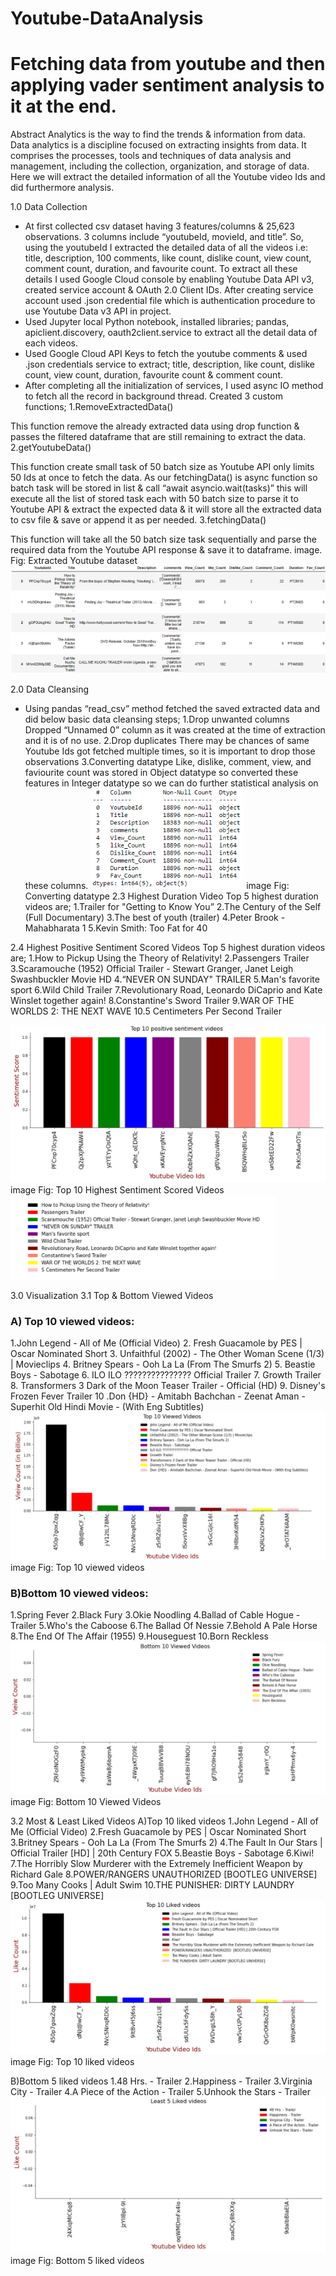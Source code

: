 # Youtube-DataAnalysis
# Fetching data from youtube and then applying vader sentiment analysis to it at the end.
Abstract
Analytics is the way to find the trends & information from data. Data analytics is a discipline focused on extracting insights from data. It comprises the processes, tools and techniques of data analysis and management, including the collection, organization, and storage of data. Here we will extract the detailed information of all the Youtube video Ids and did furthermore analysis.

1.0 Data Collection
- At first collected csv dataset having 3 features/columns & 25,623 observations. 3 columns include “youtubeId, movieId, and title”. So, using the youtubeId I extracted the detailed data of all the videos i.e: title, description, 100 comments, like count, dislike count, view count, comment count, duration, and favourite count. To extract all these details I used Google Cloud console by enabling Youtube Data API v3, created service account & OAuth 2.0 Client IDs. After creating service account used .json credential file which is authentication procedure to use Youtube Data v3 API in project.
- Used Jupyter local Python notebook, installed libraries; pandas, apiclient.discovery, oauth2client.service to extract all the detail data of each videos.
- Used Google Cloud API Keys to fetch the youtube comments & used .json credentials service to extract; title, description, like count, dislike count, view count, duration, favourite count & comment count.
- After completing all the initialization of services, I used async IO method to fetch all the record in background thread. Created 3 custom functions; 
1.RemoveExtractedData()

This function remove the already extracted data using drop function & passes the filtered dataframe that are still remaining to extract the data.
2.getYoutubeData()

This function create small task of 50 batch size as Youtube API only limits 50 Ids at once to fetch the data. As our fetchingData() is async function so batch task will be stored in list & call “await asyncio.wait(tasks)” this will execute all the list of stored task each with 50 batch size to parse it to Youtube API & extract the expected data & it will store all the extracted data to csv file & save or append it as per needed.
3.fetchingData()

This function will take all the 50 batch size task sequentially and parse the required data from the Youtube API response & save it to dataframe.
image. 
Fig: Extracted Youtube dataset
![images](2github.png)

2.0 Data Cleansing
- Using pandas “read_csv” method fetched the saved extracted data and did below basic data cleansing steps;
1.Drop unwanted columns
Dropped “Unnamed 0” column as it was created at the time of extraction and it is of no use.
2.Drop duplicates
There may be chances of same Youtube Ids got fetched multiple times, so it is important to drop those observations
3.Converting datatype
Like, dislike, comment, view, and faviourite count was stored in Object datatype so converted these features in Integer datatype so we can do further statistical analysis on these columns.
![images](3github.png)
image Fig: Converting datatype
2.3 Highest Duration Video
Top 5 highest duration videos are;
1.Trailer for "Getting to Know You” 2.The Century of the Self (Full Documentary) 3.The best of youth (trailer) 4.Peter Brook - Mahabharata 1 5.Kevin Smith: Too Fat for 40

2.4 Highest Positive Sentiment Scored Videos
Top 5 highest duration videos are;
1.How to Pickup Using the Theory of Relativity! 2.Passengers Trailer 3.Scaramouche (1952) Official Trailer - Stewart Granger, Janet Leigh Swashbuckler Movie HD 4.“NEVER ON SUNDAY" TRAILER 5.Man's favorite sport 6.Wild Child Trailer 7.Revolutionary Road, Leonardo DiCaprio and Kate Winslet together again! 8.Constantine's Sword Trailer 9.WAR OF THE WORLDS 2: THE NEXT WAVE 10.5 Centimeters Per Second Trailer

![images](8github.png)
image Fig: Top 10 Highest Sentiment Scored Videos
![images](9github.png)


3.0 Visualization
3.1 Top & Bottom Viewed Videos
### A) Top 10 viewed videos:
1.John Legend - All of Me (Official Video)
2. Fresh Guacamole by PES | Oscar Nominated Short
3. Unfaithful (2002) - The Other Woman Scene (1/3) | Movieclips
4. Britney Spears - Ooh La La (From The Smurfs 2)
5. Beastie Boys - Sabotage
6. ILO ILO ??????????????? Official Trailer
7. Growth Trailer
8. Transformers 3 Dark of the Moon Teaser Trailer - Official (HD)
9. Disney's Frozen Fever Trailer
10 .Don {HD} - Amitabh Bachchan - Zeenat Aman - Superhit Old Hindi Movie - (With Eng Subtitles)
![images](4github.png)
image Fig: Top 10 viewed videos

### B)Bottom 10 viewed videos:
1.Spring Fever 2.Black Fury 3.Okie Noodling 4.Ballad of Cable Hogue - Trailer 5.Who's the Caboose 6.The Ballad Of Nessie 7.Behold A Pale Horse 8.The End Of The Affair (1955) 9.Houseguest 10.Born Reckless
![images](5github.png)
image Fig: Bottom 10 Viewed Videos

3.2 Most & Least Liked Videos
A)Top 10 liked videos
1.John Legend - All of Me (Official Video) 2.Fresh Guacamole by PES | Oscar Nominated Short 3.Britney Spears - Ooh La La (From The Smurfs 2) 4.The Fault In Our Stars | Official Trailer [HD] | 20th Century FOX 5.Beastie Boys - Sabotage 6.Kiwi! 7.The Horribly Slow Murderer with the Extremely Inefficient Weapon by Richard Gale 8.POWER/RANGERS UNAUTHORIZED [BOOTLEG UNIVERSE] 9.Too Many Cooks | Adult Swim 10.THE PUNISHER: DIRTY LAUNDRY [BOOTLEG UNIVERSE]
![images](6github.png)
image Fig: Top 10 liked videos

B)Bottom 5 liked videos
1.48 Hrs. - Trailer 2.Happiness - Trailer 3.Virginia City - Trailer 4.A Piece of the Action - Trailer 5.Unhook the Stars - Trailer
![images](7github.png)
image Fig: Bottom 5 liked videos


